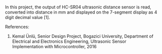 In this project, the output of HC-SR04 ultrasonic distance sensor is read, converted into distance in mm and displayed on the 7-segment display as 4 digit decimal value [1].

References:
1. Kemal Ünlü, Senior Design Project, Bogazici University, Department of Electrical and
Electronics Engineering, Ultrasonic Sensor Implementation with Microcontroller, 2016
